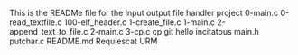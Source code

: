 This is the READMe file for the Input output file handler project
0-main.c
0-read_textfile.c
100-elf_header.c
1-create_file.c
1-main.c
2-append_text_to_file.c
2-main.c
3-cp.c
cp
git
hello
incitatous
main.h
putchar.c
README.md
Requiescat
URM
